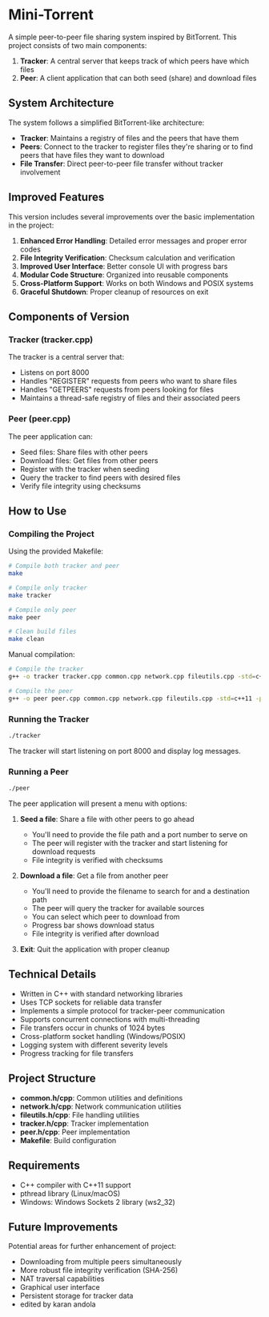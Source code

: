 # Mini-Torrent

A simple peer-to-peer file sharing system inspired by BitTorrent. This project consists of two main components:

1. **Tracker**: A central server that keeps track of which peers have which files
2. **Peer**: A client application that can both seed (share) and download files

## System Architecture

The system follows a simplified BitTorrent-like architecture:

- **Tracker**: Maintains a registry of files and the peers that have them
- **Peers**: Connect to the tracker to register files they're sharing or to find peers that have files they want to download
- **File Transfer**: Direct peer-to-peer file transfer without tracker involvement

## Improved Features

This version includes several improvements over the basic implementation in the project:

1. **Enhanced Error Handling**: Detailed error messages and proper error codes
2. **File Integrity Verification**: Checksum calculation and verification
3. **Improved User Interface**: Better console UI with progress bars
4. **Modular Code Structure**: Organized into reusable components
5. **Cross-Platform Support**: Works on both Windows and POSIX systems
6. **Graceful Shutdown**: Proper cleanup of resources on exit

## Components of Version

### Tracker (tracker.cpp)

The tracker is a central server that:
- Listens on port 8000
- Handles "REGISTER" requests from peers who want to share files
- Handles "GETPEERS" requests from peers looking for files
- Maintains a thread-safe registry of files and their associated peers

### Peer (peer.cpp)

The peer application can:
- Seed files: Share files with other peers
- Download files: Get files from other peers
- Register with the tracker when seeding
- Query the tracker to find peers with desired files
- Verify file integrity using checksums

## How to Use

### Compiling the Project

Using the provided Makefile:

```bash
# Compile both tracker and peer
make

# Compile only tracker
make tracker

# Compile only peer
make peer

# Clean build files
make clean
```

Manual compilation:

```bash
# Compile the tracker
g++ -o tracker tracker.cpp common.cpp network.cpp fileutils.cpp -std=c++11 -pthread

# Compile the peer
g++ -o peer peer.cpp common.cpp network.cpp fileutils.cpp -std=c++11 -pthread
```

### Running the Tracker

```bash
./tracker
```

The tracker will start listening on port 8000 and display log messages.

### Running a Peer

```bash
./peer
```

The peer application will present a menu with options:

1. **Seed a file**: Share a file with other peers to go ahead
   - You'll need to provide the file path and a port number to serve on
   - The peer will register with the tracker and start listening for download requests
   - File integrity is verified with checksums

2. **Download a file**: Get a file from another peer
   - You'll need to provide the filename to search for and a destination path
   - The peer will query the tracker for available sources
   - You can select which peer to download from
   - Progress bar shows download status
   - File integrity is verified after download

3. **Exit**: Quit the application with proper cleanup

## Technical Details

- Written in C++ with standard networking libraries
- Uses TCP sockets for reliable data transfer
- Implements a simple protocol for tracker-peer communication
- Supports concurrent connections with multi-threading
- File transfers occur in chunks of 1024 bytes
- Cross-platform socket handling (Windows/POSIX)
- Logging system with different severity levels
- Progress tracking for file transfers

## Project Structure

- **common.h/cpp**: Common utilities and definitions
- **network.h/cpp**: Network communication utilities
- **fileutils.h/cpp**: File handling utilities
- **tracker.h/cpp**: Tracker implementation
- **peer.h/cpp**: Peer implementation
- **Makefile**: Build configuration

## Requirements

- C++ compiler with C++11 support
- pthread library (Linux/macOS)
- Windows: Windows Sockets 2 library (ws2_32)

## Future Improvements

Potential areas for further enhancement of project:

- Downloading from multiple peers simultaneously
- More robust file integrity verification (SHA-256)
- NAT traversal capabilities
- Graphical user interface
- Persistent storage for tracker data
- edited by karan andola
